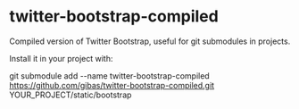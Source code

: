 twitter-bootstrap-compiled
==========================

Compiled version of Twitter Bootstrap, useful for git submodules in projects.

Install it in your project with:

git submodule add --name twitter-bootstrap-compiled https://github.com/gibas/twitter-bootstrap-compiled.git YOUR_PROJECT/static/bootstrap

